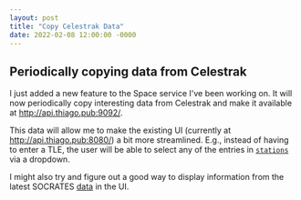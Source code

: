 ```yaml
---
layout: post
title: "Copy Celestrak Data"
date: 2022-02-08 12:00:00 -0000
---
```


## Periodically copying data from Celestrak

I just added a new feature to the Space service I've been working on. It will now
periodically copy interesting data from Celestrak and make it available at <http://api.thiago.pub:9092/>.

This data will allow me to make the existing UI (currently at <http://api.thiago.pub:8080/>)
a bit more streamlined. E.g., instead of having to enter a TLE, the user will be
able to select any of the entries in [`stations`](http://api.thiago.pub:9092/stations-latest.txt)
via a dropdown. 

I might also try and figure out a good way to display information from the latest
SOCRATES [data](http://api.thiago.pub:9092/socrates-latest.txt) in the UI.
